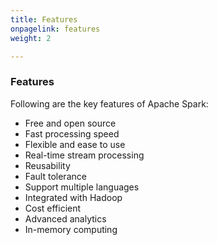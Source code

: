 ```yaml
---
title: Features
onpagelink: features
weight: 2

---
```


### Features

Following are the key features of Apache Spark:

- Free and open source
- Fast processing speed
- Flexible and ease to use
- Real-time stream processing
- Reusability
- Fault tolerance
- Support multiple languages
- Integrated with Hadoop
- Cost efficient
- Advanced analytics
- In-memory computing
 